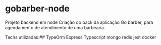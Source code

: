 # gobarber-node #####

Projeto backend em node
Criação do back da aplicação Go barber, para agendamento de atendimento de uma barbearia.

Techs utilizadas:##
TypeOrm
Express
Typescript
mongo
redis
jest
docker

